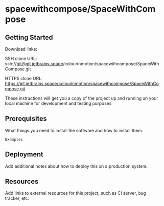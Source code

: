 # spacewithcompose/SpaceWithCompose



## Getting Started

Download links:

SSH clone URL: ssh://git@git.jetbrains.space/colourinmotion/spacewithcompose/SpaceWithCompose.git

HTTPS clone URL: https://git.jetbrains.space/colourinmotion/spacewithcompose/SpaceWithCompose.git



These instructions will get you a copy of the project up and running on your local machine for development and testing purposes.

## Prerequisites

What things you need to install the software and how to install them.

```
Examples
```

## Deployment

Add additional notes about how to deploy this on a production system.

## Resources

Add links to external resources for this project, such as CI server, bug tracker, etc.
